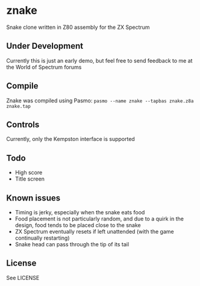 # znake
Snake clone written in Z80 assembly for the ZX Spectrum

## Under Development
Currently this is just an early demo, but feel free to send feedback to me at
the World of Spectrum forums

## Compile
Znake was compiled using Pasmo:
`pasmo --name znake --tapbas znake.z8a znake.tap`

## Controls
Currently, only the Kempston interface is supported

## Todo
* High score
* Title screen

## Known issues
* Timing is jerky, especially when the snake eats food
* Food placement is not particularly random, and due to a quirk in the design,
  food tends to be placed close to the snake
* ZX Spectrum eventually resets if left unattended (with the game
  continually restarting)
* Snake head can pass through the tip of its tail

## License
See LICENSE
